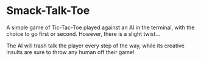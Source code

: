 # Smack-Talk-Toe

A simple game of Tic-Tac-Toe played against an AI in the terminal, with the choice to go first or second.
However, there is a slight twist...

The AI will trash talk the player every step of the way, while its creative insults are sure to throw any human off their game!

